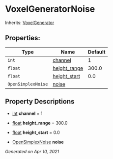 # VoxelGeneratorNoise

Inherits: [VoxelGenerator](VoxelGenerator.md)




## Properties: 


Type                | Name                             | Default 
------------------- | -------------------------------- | --------
`int`               | [channel](#i_channel)            | 1       
`float`             | [height_range](#i_height_range)  | 300.0   
`float`             | [height_start](#i_height_start)  | 0.0     
`OpenSimplexNoise`  | [noise](#i_noise)                |         
<p></p>

## Property Descriptions

- [int](https://docs.godotengine.org/en/stable/classes/class_int.html)<span id="i_channel"></span> **channel** = 1


- [float](https://docs.godotengine.org/en/stable/classes/class_float.html)<span id="i_height_range"></span> **height_range** = 300.0


- [float](https://docs.godotengine.org/en/stable/classes/class_float.html)<span id="i_height_start"></span> **height_start** = 0.0


- [OpenSimplexNoise](https://docs.godotengine.org/en/stable/classes/class_opensimplexnoise.html)<span id="i_noise"></span> **noise**


_Generated on Apr 10, 2021_
